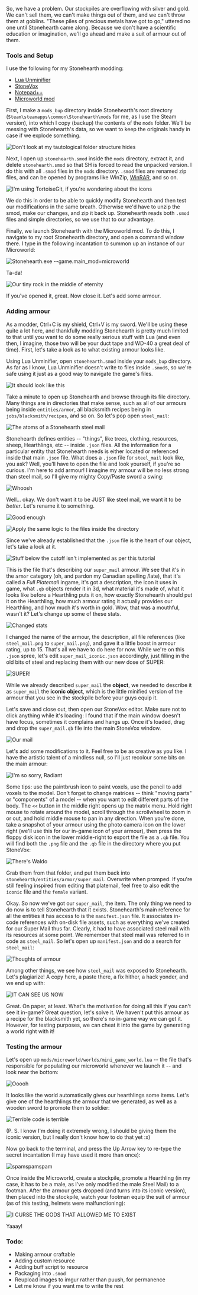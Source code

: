 So, we have a problem. Our stockpiles are overflowing with silver and gold. We can't sell them, we can't make things out of them, and we can't throw them at goblins. "These piles of precious metals have got to go," uttered no one until Stonehearth came along. Because we don't have a scientific education or imagination, we'll go ahead and make a suit of armour out of them.

### Tools and Setup

I use the following for my Stonehearth modding:
  * [Lua Unminifier](http://discourse.stonehearth.net/t/lua-unminifier-formatter-improved/8217)
  * [StoneVox](http://discourse.stonehearth.net/t/stonevox-3d-community-voxel-modeler-for-stonehearth-v-0-0-6/8664)
  * [Notepad++](http://notepad-plus-plus.org/)
  * [Microworld mod](https://github.com/stonehearth/microworld)

First, I make a `mods_bup` directory inside Stonehearth's root directory (`Steam\steamapps\common\Stonehearth\mods` for me, as I use the Steam version), into which I copy (backup) the contents of the `mods` folder. We'll be messing with Stonehearth's data, so we want to keep the originals handy in case if we explode something.

![Don't look at my tautological folder structure *hides*](http://puu.sh/g2vbL/00174bb1e7.png)

Next, I open up `stonehearth.smod` inside the `mods` directory, extract it, and delete `stonehearth.smod` so that SH is forced to read the unpacked version. I do this with all `.smod` files in the `mods` directory. `.smod` files are renamed zip files, and can be opened by programs like WinZip, [WinRAR](http://www.rarlab.com/download.htm), and so on. 

![I'm using TortoiseGit, if you're wondering about the icons](http://puu.sh/g2vyT/075a151593.png)

We do this in order to be able to quickly modify Stonehearth and then test our modifications in the same breath. Otherwise we'd have to unzip the smod, make our changes, and zip it back up. Stonehearth reads both `.smod` files and simple directories, so we use that to our advantage.

Finally, we launch Stonehearth with the Microworld mod. To do this, I navigate to my root Stonehearth directory, and open a command window there. I type in the following incantation to summon up an instance of our Microworld:

![Stonehearth.exe --game.main_mod=microworld](http://puu.sh/g2wq9/0ff06615c3.jpg)

Ta-da!

![Our tiny rock in the middle of eternity](http://puu.sh/g2wzx/efa604da07.jpg)

If you've opened it, great. Now close it. Let's add some armour.

### Adding armour

As a modder, Ctrl+C is my shield, Ctrl+V is my sword. We'll be using these quite a lot here, and thankfully modding Stonehearth is pretty much limited to that until you want to do some really serious stuff with Lua (and even then, I imagine, those two will be your duct tape and WD-40 a great deal of time). First, let's take a look as to what existing armour looks like.

Using Lua Unminifier, open `stonehearth.smod` inside your `mods_bup` directory. As far as I know, Lua Unminifier doesn't write to files inside `.smod`s, so we're safe using it just as a good way to navigate the game's files. 

![It should look like this](http://puu.sh/g2xsr/cdd41929d8.jpg)

Take a minute to open up Stonehearth and browse through its file directory. Many things are in directories that make sense, such as all of our armours being inside `entities/armor`, all blacksmith recipes being in `jobs/blacksmith/recipes`, and so on. So let's pop open `steel_mail`:

![The atoms of a Stonehearth steel mail](http://puu.sh/g2xYT/bde3c5a0bb.png)

Stonehearth defines entities -- "things", like trees, clothing, resources, sheep, Hearthlings, etc -- inside `.json` files. All the information for a particular entity that Stonehearth needs is either located or referenced inside that main `.json` file. What does a `.json` file for `steel_mail` look like, you ask? Well, you'll have to open the file and look yourself, if you're so curious. I'm here to add armour! I imagine my armour will be no less strong than steel mail, so I'll give my mighty Copy/Paste sword a swing:

![Whoosh](http://puu.sh/g2yuJ/548ff02d48.png)

Well... okay. We don't want it to be JUST like steel mail, we want it to be *better*. Let's rename it to something.

![Good enough](http://puu.sh/g2yKt/29a67597ea.png)

![Apply the same logic to the files inside the directory](http://puu.sh/g2yXp/57c2375f7b.png)

Since we've already established that the `.json` file is the heart of our object, let's take a look at it.

![Stuff below the cutoff isn't implemented as per this tutorial](http://puu.sh/g2z9P/9cb8c2dc11.png)

This is the file that's describing our `super_mail` armour. We see that it's in the `armor` category (oh, and pardon my Canadian spelling /late), that it's called a *Full Platemail* ingame, it's got a description, the icon it uses in game, what `.qb` objects render it in 3d, what material it's made of, what it looks like before a Hearthling puts it on, how exactly Stonehearth should put it on the Hearthling, how much armour rating it actually provides our Hearthling, and how much it's worth in gold. Wow, that was a mouthful, wasn't it? Let's change up some of these stats.

![Changed stats](http://puu.sh/g2zCF/477c3bf484.png)

I changed the name of the armour, the description, all file references (like `steel_mail.png` to `super_mail.png`), and gave it a little boost in armour rating, up to 15. That's all we have to do here for now. While we're on this `.json` spree, let's edit `super_mail_iconic.json` accordingly, just filling in the old bits of steel and replacing them with our new dose of SUPER:

![SUPER!](http://puu.sh/g2Gtl/3ad1f94e92.png)

While we already described `super_mail` the **object**, we needed to describe it as `super_mail` the **iconic object**, which is the little minified version of the armour that you see in the stockpile before your guys equip it.

Let's save and close out, then open our StoneVox editor. Make sure not to click anything while it's loading: I found that if the main window doesn't have focus, sometimes it complains and hangs up. Once it's loaded, drag and drop the `super_mail.qb` file into the main StoneVox window.

![Our mail](http://puu.sh/g2Aub/b37f6e0ea1.jpg)

Let's add some modifications to it. Feel free to be as creative as you like. I have the artistic talent of a mindless null, so I'll just recolour some bits on the main armour:

![I'm so sorry, Radiant](http://puu.sh/g2ARh/61fdfca0fb.jpg)

Some tips: use the paintbrush icon to paint voxels, use the pencil to add voxels to the model. Don't forget to change matrices -- think "moving parts" or "components" of a model -- when you want to edit different parts of the body. The `<<` button in the middle right opens up the matrix menu. Hold right mouse to rotate around the model, scroll through the scrollwheel to zoom in or out, and hold middle mouse to pan in any direction. When you're done, take a snapshot of your armour using the photo camera icon on the lower right (we'll use this for our in-game icon of your armour), then press the floppy disk icon in the lower middle-right to export the file as a `.qb` file. You will find both the `.png` file and the `.qb` file in the directory where you put StoneVox:

![There's Waldo](http://puu.sh/g2BSk/3db64b4611.jpg)

Grab them from that folder, and put them back into `stonehearth/entities/armor/super_mail`. Overwrite when promped. If you're still feeling inspired from editing that platemail, feel free to also edit the `iconic` file and the `female` variant.

Okay. So now we've got our `super_mail`, the item. The only thing we need to do now is to tell Stonehearth that it exists. Stonehearth's main reference for all the entities it has access to is the `manifest.json` file. It associates in-code references with on-disk file assets, such as everything we've created for our Super Mail thus far. Clearly, it had to have associated steel mail with its resources at some point. We remember that steel mail was referred to in code as `steel_mail`. So let's open up `manifest.json` and do a search for `steel_mail`:

![Thoughts of armour](http://puu.sh/g2CvQ/dcec0a3bff.png)

Among other things, we see how `steel_mail` was exposed to Stonehearth. Let's plagiarize! A copy here, a paste there, a fix hither, a hack yonder, and we end up with:

![IT CAN SEE US NOW](http://puu.sh/g2CK5/c6ca377e0c.png)

Great. On paper, at least. What's the motivation for doing all this if you can't see it in-game? Great question, let's solve it. We haven't put this armour as a recipe for the blacksmith yet, so there's no in-game way we can get it. However, for testing purposes, we can cheat it into the game by generating a world right with it!

### Testing the armour

Let's open up `mods/microworld/worlds/mini_game_world.lua` -- the file that's responsible for populating our microworld whenever we launch it -- and look near the bottom:

![Ooooh](http://puu.sh/g2F64/964d56dcac.png)

It looks like the world automatically gives our hearthlings some items. Let's give one of the hearthlings the armour that we generated, as well as a wooden sword to promote them to soldier:

![Terrible code is terrible](http://puu.sh/g2Fy8/4707c2eeba.png)

(P. S. I know I'm doing it extremely wrong, I should be giving them the iconic version, but I really don't know how to do that yet :x)

Now go back to the terminal, and press the Up Arrow key to re-type the secret incantation (I may have used it more than once):

![spamspamspam](http://puu.sh/g2FNd/e72921682e.png)

Once inside the Microworld, create a stockpile, promote a Hearthling (in my case, it has to be a male, as I've only modified the male Steel Mail) to a footman. After the armour gets dropped (and turns into its iconic version), then placed into the stockpile, watch your footman equip the suit of armour (as of this testing, helmets were malfunctioning):

![I CURSE THE GODS THAT ALLOWED ME TO EXIST](http://puu.sh/g2G22/c0d9df1bc2.jpg)

Yaaay!

### Todo:

 * Making armour craftable
 * Adding custom resource
 * Adding buff script to resource
 * Packaging into `.smod`
 * Reupload images to imgur rather than puush, for permanence
 * Let me know if you want me to write the rest
